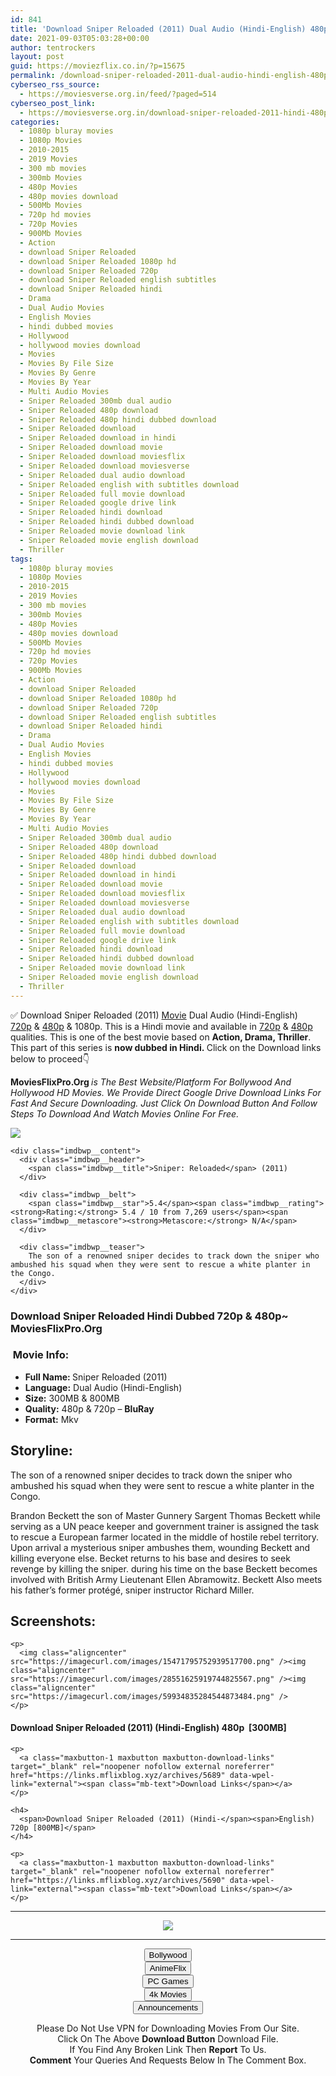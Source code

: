```yaml
---
id: 841
title: 'Download Sniper Reloaded (2011) Dual Audio (Hindi-English) 480p [300MB] || 720p [800MB]'
date: 2021-09-03T05:03:28+00:00
author: tentrockers
layout: post
guid: https://moviezflix.co.in/?p=15675
permalink: /download-sniper-reloaded-2011-dual-audio-hindi-english-480p-300mb-720p-800mb/
cyberseo_rss_source:
  - https://moviesverse.org.in/feed/?paged=514
cyberseo_post_link:
  - https://moviesverse.org.in/download-sniper-reloaded-2011-hindi-480p-720p/
categories:
  - 1080p bluray movies
  - 1080p Movies
  - 2010-2015
  - 2019 Movies
  - 300 mb movies
  - 300mb Movies
  - 480p Movies
  - 480p movies download
  - 500Mb Movies
  - 720p hd movies
  - 720p Movies
  - 900Mb Movies
  - Action
  - download Sniper Reloaded
  - download Sniper Reloaded 1080p hd
  - download Sniper Reloaded 720p
  - download Sniper Reloaded english subtitles
  - download Sniper Reloaded hindi
  - Drama
  - Dual Audio Movies
  - English Movies
  - hindi dubbed movies
  - Hollywood
  - hollywood movies download
  - Movies
  - Movies By File Size
  - Movies By Genre
  - Movies By Year
  - Multi Audio Movies
  - Sniper Reloaded 300mb dual audio
  - Sniper Reloaded 480p download
  - Sniper Reloaded 480p hindi dubbed download
  - Sniper Reloaded download
  - Sniper Reloaded download in hindi
  - Sniper Reloaded download movie
  - Sniper Reloaded download moviesflix
  - Sniper Reloaded download moviesverse
  - Sniper Reloaded dual audio download
  - Sniper Reloaded english with subtitles download
  - Sniper Reloaded full movie download
  - Sniper Reloaded google drive link
  - Sniper Reloaded hindi download
  - Sniper Reloaded hindi dubbed download
  - Sniper Reloaded movie download link
  - Sniper Reloaded movie english download
  - Thriller
tags:
  - 1080p bluray movies
  - 1080p Movies
  - 2010-2015
  - 2019 Movies
  - 300 mb movies
  - 300mb Movies
  - 480p Movies
  - 480p movies download
  - 500Mb Movies
  - 720p hd movies
  - 720p Movies
  - 900Mb Movies
  - Action
  - download Sniper Reloaded
  - download Sniper Reloaded 1080p hd
  - download Sniper Reloaded 720p
  - download Sniper Reloaded english subtitles
  - download Sniper Reloaded hindi
  - Drama
  - Dual Audio Movies
  - English Movies
  - hindi dubbed movies
  - Hollywood
  - hollywood movies download
  - Movies
  - Movies By File Size
  - Movies By Genre
  - Movies By Year
  - Multi Audio Movies
  - Sniper Reloaded 300mb dual audio
  - Sniper Reloaded 480p download
  - Sniper Reloaded 480p hindi dubbed download
  - Sniper Reloaded download
  - Sniper Reloaded download in hindi
  - Sniper Reloaded download movie
  - Sniper Reloaded download moviesflix
  - Sniper Reloaded download moviesverse
  - Sniper Reloaded dual audio download
  - Sniper Reloaded english with subtitles download
  - Sniper Reloaded full movie download
  - Sniper Reloaded google drive link
  - Sniper Reloaded hindi download
  - Sniper Reloaded hindi dubbed download
  - Sniper Reloaded movie download link
  - Sniper Reloaded movie english download
  - Thriller
---
```

<div class="thecontent clearfix">
  <p>
    ✅ Download Sniper Reloaded (2011) <a href="https://moviesverse.org.in/category/movies/" data-wpel-link="internal">Movie</a> Dual Audio (Hindi-English) <a href="https://moviesverse.org.in/720p-movies/" data-wpel-link="internal">720p</a>&nbsp;&&nbsp;<a href="https://moviesverse.org.in/480p-movies/" data-wpel-link="internal">480p</a> & 1080p. This is a Hindi movie and available in <a href="https://moviesverse.org.in/720p-movies/" data-wpel-link="internal">720p</a>&nbsp;&&nbsp;<a href="https://moviesverse.org.in/480p-movies/" data-wpel-link="internal">480p</a> qualities. This is one of the best movie based on <strong>Action, Drama, Thriller</strong>. This part of this series is <strong>now dubbed in <span>Hindi.&nbsp;</span></strong><span>Click on the Download links below to proceed👇</span>
  </p>
  
  <p>
    <strong><span>MoviesFlixPro.Org&nbsp;</span></strong><em>is The Best Website/Platform For Bollywood And Hollywood HD Movies. We Provide Direct Google Drive Download Links For Fast And Secure Downloading. Just Click On Download Button And Follow Steps To&nbsp;Download And Watch Movies Online For Free.</em>
  </p>
  
  <div class="imdbwp imdbwp--movie dark">
    <div class="imdbwp__thumb">
      <a class="imdbwp__link" target="_blank" title="Sniper: Reloaded" href="https://www.imdb.com/title/tt1571243/" rel="nofollow external noopener noreferrer" data-wpel-link="external"><img class="imdbwp__img" src="https://m.media-amazon.com/images/M/MV5BODExYzQyOWItZTgwMi00MDFlLWIwM2EtYjdiZTM2Y2Y0M2JlXkEyXkFqcGdeQXVyNDA4OTExNDU@._V1_SX300.jpg" /></a>
    </div>
    
    <div class="imdbwp__content">
      <div class="imdbwp__header">
        <span class="imdbwp__title">Sniper: Reloaded</span> (2011)
      </div>
      
      <div class="imdbwp__belt">
        <span class="imdbwp__star">5.4</span><span class="imdbwp__rating"><strong>Rating:</strong> 5.4 / 10 from 7,269 users</span><span class="imdbwp__metascore"><strong>Metascore:</strong> N/A</span>
      </div>
      
      <div class="imdbwp__teaser">
        The son of a renowned sniper decides to track down the sniper who ambushed his squad when they were sent to rescue a white planter in the Congo.
      </div>
    </div>
  </div>
  
  <h3>
    <span>Download Sniper Reloaded Hindi Dubbed 720p & 480p~ MoviesFlixPro.Org</span>
  </h3>
  
  <h3>
    <span>&nbsp;Movie Info:&nbsp;</span>
  </h3>
  
  <ul>
    <li>
      <strong>Full Name: </strong>Sniper Reloaded (2011)
    </li>
    <li>
      <strong>Language:</strong> Dual Audio (Hindi-English)
    </li>
    <li>
      <strong>Size:</strong> 300MB & 800MB
    </li>
    <li>
      <strong>Quality:</strong> 480p & 720p – <span><strong>BluRay</strong></span>
    </li>
    <li>
      <strong>Format:</strong>&nbsp;Mkv
    </li>
  </ul>
  
  <h2>
    <span>Storyline:</span>
  </h2>
  
  <p>
    The son of a renowned sniper decides to track down the sniper who ambushed his squad when they were sent to rescue a white planter in the Congo.
  </p>
  
  <div>
    Brandon Beckett the son of Master Gunnery Sargent Thomas Beckett while serving as a UN peace keeper and government trainer is assigned the task to rescue a European farmer located in the middle of hostile rebel territory. Upon arrival a mysterious sniper ambushes them, wounding Beckett and killing everyone else. Becket returns to his base and desires to seek revenge by killing the sniper. during his time on the base Beckett becomes involved with British Army Lieutenant Ellen Abramowitz. Beckett Also meets his father’s former protégé, sniper instructor Richard Miller.
  </div>
  
  <div class="summary_text">
    <h2>
      <span>Screenshots:</span>
    </h2>
    
    <p>
      <img class="aligncenter" src="https://imagecurl.com/images/15471795752939517700.png" /><img class="aligncenter" src="https://imagecurl.com/images/28551625919744825567.png" /><img class="aligncenter" src="https://imagecurl.com/images/59934835284544873484.png" />
    </p>
  </div>
  
  <div class="inline canwrap">
    <h4>
      <span>Download Sniper Reloaded (2011) (Hindi-English) </span><span>480p&nbsp; [300MB]</span>
    </h4>
    
    <p>
      <a class="maxbutton-1 maxbutton maxbutton-download-links" target="_blank" rel="noopener nofollow external noreferrer" href="https://links.mflixblog.xyz/archives/5689" data-wpel-link="external"><span class="mb-text">Download Links</span></a>
    </p>
    
    <h4>
      <span>Download Sniper Reloaded (2011) (Hindi-</span><span>English) 720p [800MB]</span>
    </h4>
    
    <p>
      <a class="maxbutton-1 maxbutton maxbutton-download-links" target="_blank" rel="noopener nofollow external noreferrer" href="https://links.mflixblog.xyz/archives/5690" data-wpel-link="external"><span class="mb-text">Download Links</span></a>
    </p>
  </div>
</div>

<center>
  </p> 
  
  <hr />
  
  <p>
    <a href="http://gdrivepro.xyz/join.php" data-wpel-link="external" target="_blank" rel="nofollow external noopener noreferrer"><img src="https://i.imgur.com/FhMdWdW.png" /></a>
  </p>
  
  <hr />
  
  <p>
    <a href="https://dogemovies.xyz" target="_blank" data-wpel-link="external" rel="nofollow external noopener noreferrer"><button class="button button5">Bollywood</button></a><br /> <a href="https://animeflix.in" target="_blank" data-wpel-link="external" rel="nofollow external noopener noreferrer"><button class="button button5">AnimeFlix</button></a><br /> <a href="https://gamesflix.net/" target="_blank" data-wpel-link="external" rel="nofollow external noopener noreferrer"><button class="button button5">PC Games</button></a><br /> <a href="https://uhdmovies.in" target="_blank" data-wpel-link="external" rel="nofollow external noopener noreferrer"><button class="button button5">4k Movies</button></a><br /> <a href="https://moviesverse.org.in/announcements/" target="_blank" data-wpel-link="internal" rel="noopener"><button class="button button5">Announcements</button></a>
  </p>
  
  <div class="alert alert-danger">
    Please Do Not Use VPN for Downloading Movies From Our Site.
  </div>
  
  <div class="alert alert-success">
    Click On The Above <strong>Download Button</strong> Download File.
  </div>
  
  <div class="alert alert-warning">
    If You Find Any Broken Link Then <strong>Report</strong> To Us.
  </div>
  
  <div class="alert alert-info">
    <strong>Comment</strong> Your Queries And Requests Below In The Comment Box.
  </div>
  
  <p>
    </center>
  </p>